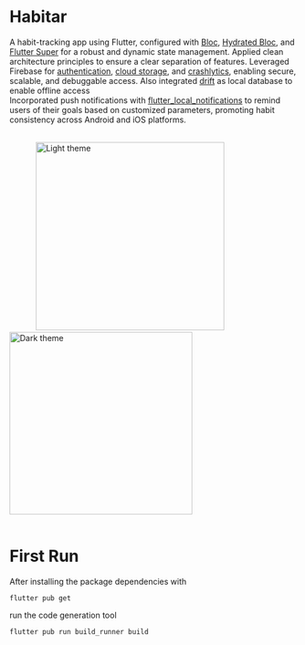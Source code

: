 # Habitar

A habit-tracking app using Flutter, configured with [Bloc], [Hydrated Bloc], and [Flutter Super] for a robust and dynamic state management. 
Applied clean architecture principles to ensure a clear separation of features. 
Leveraged Firebase for [authentication], [cloud storage], and [crashlytics], enabling secure, scalable, and debuggable access.
Also integrated [drift] as local database to enable offline access  
Incorporated push notifications with [flutter_local_notifications] to remind users of their goals based on customized parameters, promoting habit consistency across Android and iOS platforms.

[BLoC]: https://pub.dev/packages/flutter_bloc
[Hydrated Bloc]: https://pub.dev/packages/hydrated_bloc
[Flutter Super]: https://pub.dev/documentation/flutter_super/latest/
[authentication]: https://pub.dev/packages/firebase_auth/
[cloud storage]: https://pub.dev/packages/cloud_firestore/
[crashlytics]: https://pub.dev/packages/firebase_crashlytics/
[drift]: https://pub.dev/packages/drift/
[flutter_local_notifications]: https://pub.dev/packages/flutter_local_notifications/

<br />
<div>
  &emsp;&emsp;&emsp;
  <img src="" alt="Light theme" width="330">
  &emsp;&emsp;&emsp;&emsp;
  <img src="" alt="Dark theme" width="320">  
</div>
<br />

# First Run

After installing the package dependencies with

```
flutter pub get
```

run the code generation tool

```
flutter pub run build_runner build
```

